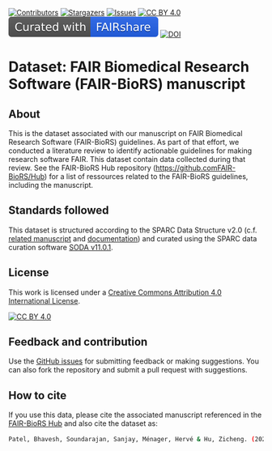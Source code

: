 [![Contributors][contributors-shield]][contributors-url]
[![Stargazers][stars-shield]][stars-url]
[![Issues][issues-shield]][issues-url]
[![CC BY 4.0][cc-by-shield]][cc-by]
[![Curated with FAIRshare][fairshare-shield]][fairshare-url]
[![DOI](https://zenodo.org/badge/DOI/10.5281/zenodo.6468936.svg)](https://doi.org/10.5281/zenodo.6468936)

[contributors-shield]: https://img.shields.io/github/contributors/FAIR-BioRS/Data.svg?style=flat-square
[contributors-url]: https://github.com/FAIR-BioRS/Data/graphs/contributors
[stars-shield]: https://img.shields.io/github/stars/FAIR-BioRS/Data.svg?style=flat-square
[stars-url]: https://github.com/FAIR-BioRS/Data/stargazers
[issues-shield]: https://img.shields.io/github/issues/FAIR-BioRS/Data.svg?style=flat-square
[issues-url]: https://github.com/FAIR-BioRS/Data/issues
[cc-by]: http://creativecommons.org/licenses/by/4.0/
[cc-by-image]: https://i.creativecommons.org/l/by/4.0/88x31.png
[cc-by-shield]: https://img.shields.io/badge/License-CC%20BY%204.0-lightgrey.svg
[fairshare-shield]: https://raw.githubusercontent.com/fairdataihub/FAIRshare/main/badge.svg
[fairshare-url]: https://fairdataihub.org/fairshare


# Dataset: FAIR Biomedical Research Software (FAIR-BioRS) manuscript

## About
This is the dataset associated with our manuscript on FAIR Biomedical Research Software (FAIR-BioRS) guidelines. As part of that effort, we conducted a literature review to identify actionable guidelines for making research software FAIR. This dataset contain data collected during that review. See the FAIR-BioRS Hub repository (https://github.comFAIR-BioRS/Hub) for a list of ressources related to the FAIR-BioRS guidelines, including the manuscript.

## Standards followed
This dataset is structured according to the SPARC Data Structure v2.0 (c.f. [related manuscript](https://doi.org/10.1101/2021.02.10.430563) and [documentation](https://docs.sparc.science/docs/navigating-a-sparc-dataset#sparc-dataset-structure)) and curated using the SPARC data curation software [SODA v11.0.1](https://github.com/fairdataihub/SODA-for-SPARC). 

## License
This work is licensed under a
[Creative Commons Attribution 4.0 International License][cc-by].

[![CC BY 4.0][cc-by-image]][cc-by]

## Feedback and contribution
Use the [GitHub issues](https://github.com/FAIR-BioRS/Data/issues) for submitting feedback or making suggestions. You can also fork the repository and submit a pull request with suggestions.

## How to cite
If you use this data, please cite the associated manuscript referenced in the [FAIR-BioRS Hub](https://github.comFAIR-BioRS/Hub) and also cite the dataset as:

```bash
Patel, Bhavesh, Soundarajan, Sanjay, Ménager, Hervé & Hu, Zicheng. (2022). Dataset: FAIR Biomedical Research Software (FAIR-BioRS) manuscript [Data set]. Zenodo. https://doi.org/10.5281/zenodo.6468936
```



